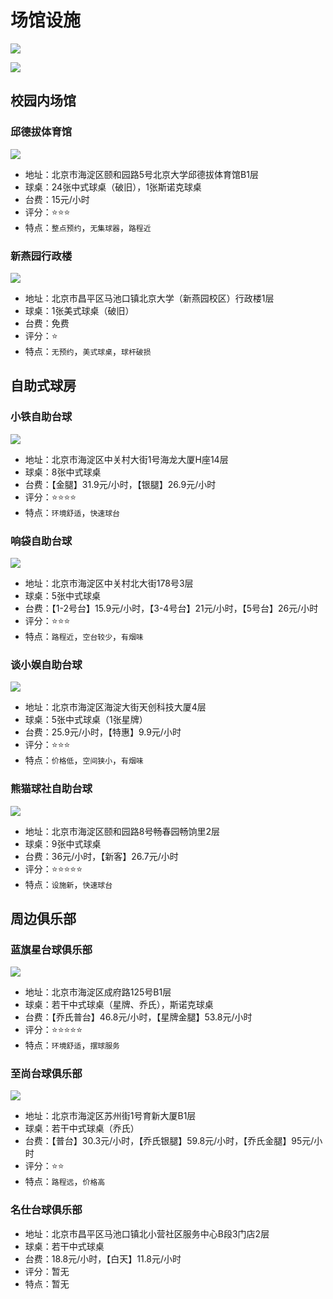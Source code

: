 # 场馆设施

![](./img/map_1.png)

![](./img/map_2.png)

## 校园内场馆

### 邱德拔体育馆

![](./img/qiudeba.jpg)

- 地址：北京市海淀区颐和园路5号北京大学邱德拔体育馆B1层
- 球桌：24张中式球桌（破旧），1张斯诺克球桌
- 台费：15元/小时
- 评分：⭐⭐⭐
- 特点：`整点预约`，`无集球器`，`路程近`

### 新燕园行政楼

![](./img/xinyanyuan.jpg)

- 地址：北京市昌平区马池口镇北京大学（新燕园校区）行政楼1层
- 球桌：1张美式球桌（破旧）
- 台费：免费
- 评分：⭐
- 特点：`无预约`，`美式球桌`，`球杆破损`

## 自助式球房

### 小铁自助台球

![](./img/xiaotie.jpg)

- 地址：北京市海淀区中关村大街1号海龙大厦H座14层
- 球桌：8张中式球桌
- 台费：【金腿】31.9元/小时，【银腿】26.9元/小时
- 评分：⭐⭐⭐⭐
- 特点：`环境舒适`，`快速球台`

### 响袋自助台球

![](./img/xiangdai.jpg)

- 地址：北京市海淀区中关村北大街178号3层
- 球桌：5张中式球桌
- 台费：【1-2号台】15.9元/小时，【3-4号台】21元/小时，【5号台】26元/小时
- 评分：⭐⭐⭐
- 特点：`路程近`，`空台较少`，`有烟味`

### 谈小娱自助台球

![](./img/tanxiaoyu.jpg)

- 地址：北京市海淀区海淀大街天创科技大厦4层
- 球桌：5张中式球桌（1张星牌）
- 台费：25.9元/小时，【特惠】9.9元/小时
- 评分：⭐⭐⭐
- 特点：`价格低`，`空间狭小`，`有烟味`

### 熊猫球社自助台球

![](./img/xiongmaoqiushe.jpg)

- 地址：北京市海淀区颐和园路8号畅春园畅饷里2层
- 球桌：9张中式球桌
- 台费：36元/小时，【新客】26.7元/小时
- 评分：⭐⭐⭐⭐⭐
- 特点：`设施新`，`快速球台`

## 周边俱乐部

### 蓝旗星台球俱乐部

![](./img/lanqixing.jpg)

- 地址：北京市海淀区成府路125号B1层
- 球桌：若干中式球桌（星牌、乔氏），斯诺克球桌
- 台费：【乔氏普台】46.8元/小时，【星牌金腿】53.8元/小时
- 评分：⭐⭐⭐⭐⭐
- 特点：`环境舒适`，`摆球服务`

### 至尚台球俱乐部

![](./img/zhishang.jpg)

- 地址：北京市海淀区苏州街1号育新大厦B1层
- 球桌：若干中式球桌（乔氏）
- 台费：【普台】30.3元/小时，【乔氏银腿】59.8元/小时，【乔氏金腿】95元/小时
- 评分：⭐⭐
- 特点：`路程远`，`价格高`

### 名仕台球俱乐部

- 地址：北京市昌平区马池口镇北小营社区服务中心B段3门店2层
- 球桌：若干中式球桌
- 台费：18.8元/小时，【白天】11.8元/小时
- 评分：暂无
- 特点：暂无